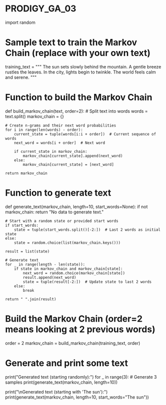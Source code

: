 # PRODIGY_GA_03
import random

# Sample text to train the Markov Chain (replace with your own text)
training_text = """
The sun sets slowly behind the mountain.
A gentle breeze rustles the leaves.
In the city, lights begin to twinkle.
The world feels calm and serene.
"""

# Function to build the Markov Chain
def build_markov_chain(text, order=2):
    # Split text into words
    words = text.split()
    markov_chain = {}
    
    # Create n-grams and their next word probabilities
    for i in range(len(words) - order):
        current_state = tuple(words[i:i + order])  # Current sequence of words
        next_word = words[i + order]  # Next word
        
        if current_state in markov_chain:
            markov_chain[current_state].append(next_word)
        else:
            markov_chain[current_state] = [next_word]
    
    return markov_chain

# Function to generate text
def generate_text(markov_chain, length=10, start_words=None):
    if not markov_chain:
        return "No data to generate text."
    
    # Start with a random state or provided start words
    if start_words:
        state = tuple(start_words.split()[-2:])  # Last 2 words as initial state
    else:
        state = random.choice(list(markov_chain.keys()))
    
    result = list(state)
    
    # Generate text
    for _ in range(length - len(state)):
        if state in markov_chain and markov_chain[state]:
            next_word = random.choice(markov_chain[state])
            result.append(next_word)
            state = tuple(result[-2:])  # Update state to last 2 words
        else:
            break
    
    return " ".join(result)

# Build the Markov Chain (order=2 means looking at 2 previous words)
order = 2
markov_chain = build_markov_chain(training_text, order)

# Generate and print some text
print("Generated text (starting randomly):")
for _ in range(3):  # Generate 3 samples
    print(generate_text(markov_chain, length=10))

print("\nGenerated text (starting with 'The sun'):")
print(generate_text(markov_chain, length=10, start_words="The sun"))
